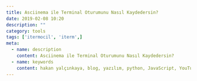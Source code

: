 ```yaml
---
title: Asciinema ile Terminal Oturumunu Nasıl Kaydedersin?
date: 2019-02-08 10:20
description: ""
category: tools
tags: ['itermocil', 'iterm',]
meta:
  - name: description
    content: Asciinema ile Terminal Oturumunu Nasıl Kaydedersin?
  - name: keywords
    content: hakan yalçınkaya, blog, yazılım, python, JavaScript, YouTube, vue, vuepress, jamstack, staticgen, github, github pages, itermocil, iterm 2
---
```

<Title/>

![asciinema](../img/asciinema-org.png)

Şurda bi kayıt denemem vardı, ilk önce birlikte izleyelim ;)

Bu ekran görüntüsünde Spotify'ı terminal üzerinden çalıştırırken kayıt almıştım.

[![asciicast](https://asciinema.org/a/adTyihX0euxJIuq0emkoteo4K.svg)](https://asciinema.org/a/adTyihX0euxJIuq0emkoteo4K)


github üzerinde sıkça gördüğünüz kurulum videoları işte bu harika araçla yapılıyor.

kurmak için macOS gerekli maalesef.

```
# Kurmak için:
brew install asciinema

# Kayıt başlatmak için:
asciinema rec
```

Daha sonra yaptığınız kaydı [asciicast2gif](https://github.com/asciinema/asciicast2gif) ile gif'e çevirebilirsiniz.

![asciicast2gif](../img/asciicast2.gif)

